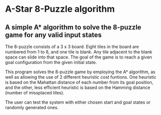 # A-Star 8-Puzzle algorithm
## A simple A* algorithm to solve the 8-puzzle game for any valid input states

The 8-puzzle consists of a 3 x 3 board. Eight tiles in the board are numbered from 1 to 8, and one tile is blank.
Any tile adjacent to the blank space can slide into that space. The goal of the game is to reach a given goal
configuration from the given initial state.

This program solves the 8-puzzle game by employing the A* algorithm, as well as allowing the use of 2 different
heuristic cost funtions.
One heuristic is based on the Mahattan distance of each number from its goal position, and the other, less efficient
heuristic is based on the Hamming distance (number of missplaced tiles).

The user can test the system with either chosen start and goal states or randomly generated ones.
